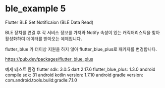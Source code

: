# ble_example 5

Flutter BLE Set Notificaion 
(BLE Data Read)

BLE 장치를 연결 후 각 서비스 정보를 가져와 Notify 속성이 있는 캐릭터리스틱을 찾아 활성화하여 데이터를 받아오는  예제입니다.

flutter_blue 가 더이상 지원을 하지 않아 flutter_blue_plus로 패키지를 변경합니다.


https://pub.dev/packages/flutter_blue_plus


예제 테스트 환경
flutter sdk: 3.0.5
dart 2.17.6
flutter_blue_plus: 1.3.0
android compile sdk: 31
android kotlin version: 1.7.10
android gradle version: com.android.tools.build:gradle:7.1.0